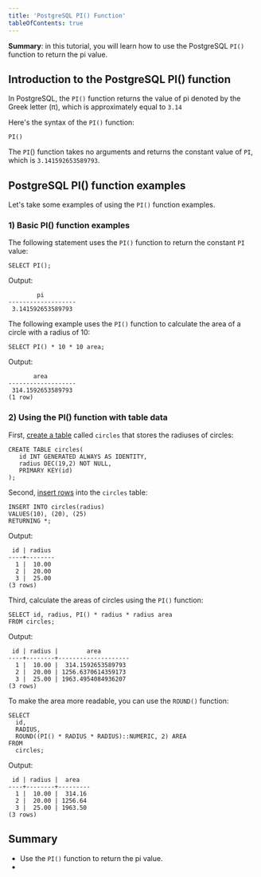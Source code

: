 ```yaml
---
title: 'PostgreSQL PI() Function'
tableOfContents: true
---
```


**Summary**: in this tutorial, you will learn how to use the PostgreSQL `PI()` function to return the pi value.



## Introduction to the PostgreSQL PI() function



In PostgreSQL, the `PI()` function returns the value of pi denoted by the Greek letter (π), which is approximately equal to `3.14`



Here's the syntax of the `PI()` function:



```
PI()
```



The `PI`() function takes no arguments and returns the constant value of `PI`, which is `3.141592653589793`.



## PostgreSQL PI() function examples



Let's take some examples of using the `PI()` function examples.



### 1) Basic PI() function examples



The following statement uses the `PI()` function to return the constant `PI` value:



```
SELECT PI();
```



Output:



```
        pi
-------------------
 3.141592653589793
```



The following example uses the `PI()` function to calculate the area of a circle with a radius of 10:



```
SELECT PI() * 10 * 10 area;
```



Output:



```
       area
-------------------
 314.1592653589793
(1 row)
```



### 2) Using the PI() function with table data



First, [create a table](/docs/postgresql/postgresql-create-table) called `circles` that stores the radiuses of circles:



```
CREATE TABLE circles(
   id INT GENERATED ALWAYS AS IDENTITY,
   radius DEC(19,2) NOT NULL,
   PRIMARY KEY(id)
);
```



Second, [insert rows](/docs/postgresql/postgresql-insert) into the `circles` table:



```
INSERT INTO circles(radius)
VALUES(10), (20), (25)
RETURNING *;
```



Output:



```
 id | radius
----+--------
  1 |  10.00
  2 |  20.00
  3 |  25.00
(3 rows)
```



Third, calculate the areas of circles using the `PI()` function:



```
SELECT id, radius, PI() * radius * radius area
FROM circles;
```



Output:



```
 id | radius |        area
----+--------+--------------------
  1 |  10.00 |  314.1592653589793
  2 |  20.00 | 1256.6370614359173
  3 |  25.00 | 1963.4954084936207
(3 rows)
```



To make the area more readable, you can use the `ROUND()` function:



```
SELECT
  id,
  RADIUS,
  ROUND((PI() * RADIUS * RADIUS)::NUMERIC, 2) AREA
FROM
  circles;
```



Output:



```
 id | radius |  area
----+--------+---------
  1 |  10.00 |  314.16
  2 |  20.00 | 1256.64
  3 |  25.00 | 1963.50
(3 rows)
```



## Summary



- Use the `PI()` function to return the pi value.
- 
